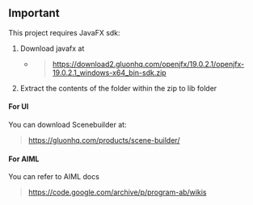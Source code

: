 ## **Important**

This project requires JavaFX sdk:

1. Download javafx at
   - > https://download2.gluonhq.com/openjfx/19.0.2.1/openjfx-19.0.2.1_windows-x64_bin-sdk.zip
2. Extract the contents of the folder within the zip to lib folder

#### **For UI**

You can download Scenebuilder at:

> https://gluonhq.com/products/scene-builder/

#### **For AIML**

You can refer to AIML docs

> https://code.google.com/archive/p/program-ab/wikis
